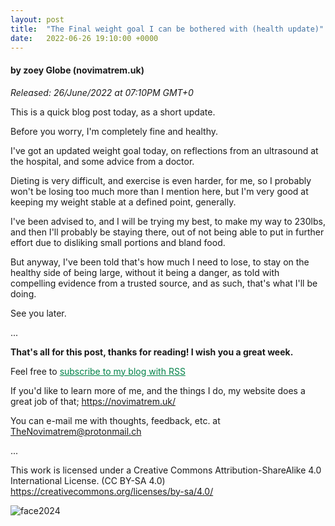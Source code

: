```yaml
---
layout: post
title:  "The Final weight goal I can be bothered with (health update)"
date:   2022-06-26 19:10:00 +0000
---
```

#### by zoey Globe (novimatrem.uk)
*Released: 26/June/2022 at 07:10PM GMT+0*

This is a quick blog post today, as a short update.

Before you worry, I'm completely fine and healthy.

I've got an updated weight goal today, on reflections from an ultrasound at the hospital, and some advice from a doctor.

Dieting is very difficult, and exercise is even harder, for me, so I probably won't be losing too much more than I mention here, but I'm very good at keeping my weight stable at a defined point, generally.

I've been advised to, and I will be trying my best, to make my way to 230lbs, and then I'll probably be staying there, out of not being able to put in further effort due to disliking small portions and bland food.

But anyway, I've been told that's how much I need to lose, to stay on the healthy side of being large, without it being a danger, as told with compelling evidence from a trusted source, and as such, that's what I'll be doing.

See you later.

...

**That's all for this post, thanks for reading! I wish you a great week.**

Feel free to <a href="https://novimatrem.gitlab.io/blog/feed.xml" style="color: #008148" target="_blank">subscribe to my blog with RSS</a>

If you'd like to learn more of me, and the things I do, my website does a great job of that; <a href="https://novimatrem.uk/" style="color: #008148" target="_blank">https://novimatrem.uk/</a>

You can e-mail me with thoughts, feedback, etc. at [TheNovimatrem@protonmail.ch](mailto:TheNovimatrem@protonmail.ch)

...

This work is licensed under a Creative Commons Attribution-ShareAlike 4.0 International License. (CC BY-SA 4.0)
<a href="https://creativecommons.org/licenses/by-sa/4.0/" style="color: #008148" target="_blank">https://creativecommons.org/licenses/by-sa/4.0/</a>

![face2024](https://gitlab.com/Novimatrem/blog/-/raw/master/face2024.png)

